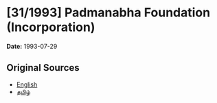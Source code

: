 # [31/1993] Padmanabha Foundation (Incorporation)

**Date:** 1993-07-29

## Original Sources

- [English](https://documents.gov.lk/view/acts/1993/7/31-1993_E.pdf)
- [தமிழ்](https://documents.gov.lk/view/acts/1993/7/31-1993_T.pdf)
